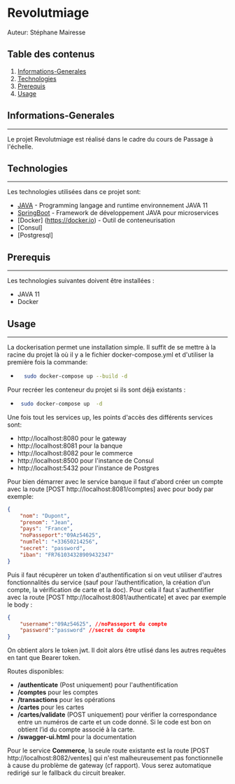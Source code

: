 # Revolutmiage
Auteur: Stéphane Mairesse
## Table des contenus
1. [Informations-Generales](#informations-generales)
2. [Technologies](#technologies)
3. [Prerequis](#prerequis)
4. [Usage](#usage)

## Informations-Generales
***
Le projet Revolutmiage est réalisé dans le cadre du cours de Passage à l'échelle.

## Technologies
***
Les technologies utilisées dans ce projet sont:

* [JAVA](https://openjdk.java.net/) - Programming langage and runtime environnement JAVA 11
* [SpringBoot](https://start.spring.io/) - Framework de développement JAVA pour microservices
* [Docker] (https://docker.io) - Outil de conteneurisation
* [Consul] 
* [Postgresql]

## Prerequis
***
Les technologies suivantes doivent être installées :

* JAVA 11
* Docker

## Usage
***
La dockerisation permet une installation simple.
Il suffit de se mettre à la racine du projet là où il y a le fichier docker-compose.yml et d'utiliser la première fois la commande:
* ```sh
    sudo docker-compose up --build -d
  ```

Pour recréer les conteneur du projet si ils sont déjà existants :
*  ```sh
    sudo docker-compose up  -d
    ```

Une fois tout les services up, les points d'accès des différents services sont:
* http://localhost:8080 pour le gateway
* http://localhost:8081 pour la banque
* http://localhost:8082 pour le commerce
* http://localhost:8500 pour l'instance de Consul
* http://localhost:5432 pour l'instance de Postgres

Pour bien démarrer avec le service banque il faut d'abord créer un compte avec la route [POST http://localhost:8081/comptes] avec pour body par exemple:
```json
{
    "nom": "Dupont",
    "prenom": "Jean",
    "pays": "France",
    "noPasseport":"09Az54625",
    "numTel": "+33650214256",
    "secret": "password",
    "iban": "FR761034328909432347"
}
```
Puis il faut récupèrer un token d'authentification si on veut utiliser d'autres fonctionnalités du service (sauf pour l’authentification, la création d’un compte, la vérification de carte et la doc). Pour cela il faut s'authentifier avec la route [POST http://localhost:8081/authenticate] et avec par exemple le body :
```json
{
    "username":"09Az54625", //noPasseport du compte
    "password":"password" //secret du compte
}
```
On obtient alors le token jwt.
Il doit alors être utlisé dans les autres requêtes en tant que Bearer token.

Routes disponibles:

- **/authenticate** (Post uniquement) pour l'authentification
- **/comptes** pour les comptes
- **/transactions** pour les opérations
- **/cartes** pour les cartes
- **/cartes/validate** (POST uniquement) pour vérifier la correspondance entre un numéros de carte et un code donné. Si le code est bon on obtient l’id du compte associé à la carte.
- **/swagger-ui.html** pour la documentation

Pour le service **Commerce**, la seule route existante est la route [POST http://localhost:8082/ventes] qui n'est malheureusement pas fonctionnelle à cause du problème de gateway (cf rapport). Vous serez automatique redirigé sur le fallback du circuit breaker.